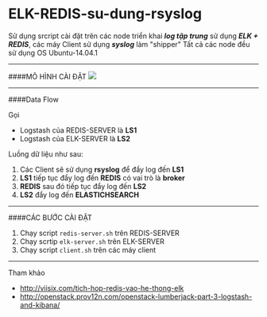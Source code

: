 # ELK-REDIS-su-dung-rsyslog

Sử dụng srcript cài đặt trên các node triển khai ***log tập trung*** sử dụng ***ELK + REDIS***, các máy Client sử dụng ***syslog*** làm "shipper"
Tất cả các node đều sử dụng OS Ubuntu-14.04.1

---

####MÔ HÌNH CÀI ĐẶT
<img src="http://i.imgur.com/V7n23DY.jpg">

---

####Data Flow

Gọi 
- Logstash của REDIS-SERVER là **LS1**
- Logstash của ELK-SERVER là **LS2**

Luồng dữ liệu như sau:

1. Các Client sẽ sử dụng **rsyslog** để đẩy log đến **LS1**
2. **LS1** tiếp tục đẩy log đến **REDIS** có vai trò là **broker**
3. **REDIS** sau đó tiếp tục đẩy log đến **LS2**
4. **LS2** đẩy log đến **ELASTICHSEARCH**

---

####CÁC BƯỚC CÀI ĐẶT

1. Chạy script `redis-server.sh` trên REDIS-SERVER
2. Chạy scrtip `elk-server.sh` trên ELK-SERVER
3. Chạy script `client.sh` trên các máy client

---

Tham khảo 
- http://viisix.com/tich-hop-redis-vao-he-thong-elk
- http://openstack.prov12n.com/openstack-lumberjack-part-3-logstash-and-kibana/
